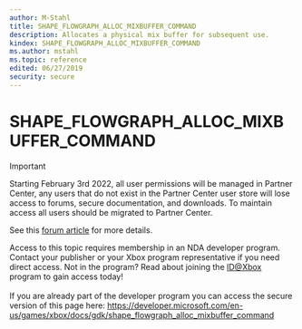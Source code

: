 ```yaml
---
author: M-Stahl
title: SHAPE_FLOWGRAPH_ALLOC_MIXBUFFER_COMMAND
description: Allocates a physical mix buffer for subsequent use.
kindex: SHAPE_FLOWGRAPH_ALLOC_MIXBUFFER_COMMAND
ms.author: mstahl
ms.topic: reference
edited: 06/27/2019
security: secure
---
```


# SHAPE_FLOWGRAPH_ALLOC_MIXBUFFER_COMMAND
> [!IMPORTANT]
> Starting February 3rd 2022, all user permissions will be managed in Partner Center, any users that do not exist in the Partner Center user store will lose access to forums, secure documentation, and downloads. To maintain access all users should be migrated to Partner Center. <p></p>See this <a href="https://forums.xboxlive.com/articles/132187/breaking-change-user-access-for-forums-secure-docu.html">forum article</a> for more details.  

 Access to this topic requires membership in an NDA developer program. Contact your publisher or your Xbox program representative if you need direct access. Not in the program? Read about joining the <a href="https://www.xbox.com/Developers/id">ID@Xbox</a> program to gain access today!  <br/><br/>If you are already part of the developer program you can access the secure version of this page here: <a target="_blank" href="https://developer.microsoft.com/en-us/games/xbox/docs/gdk/shape_flowgraph_alloc_mixbuffer_command">https://developer.microsoft.com/en-us/games/xbox/docs/gdk/shape_flowgraph_alloc_mixbuffer_command</a>